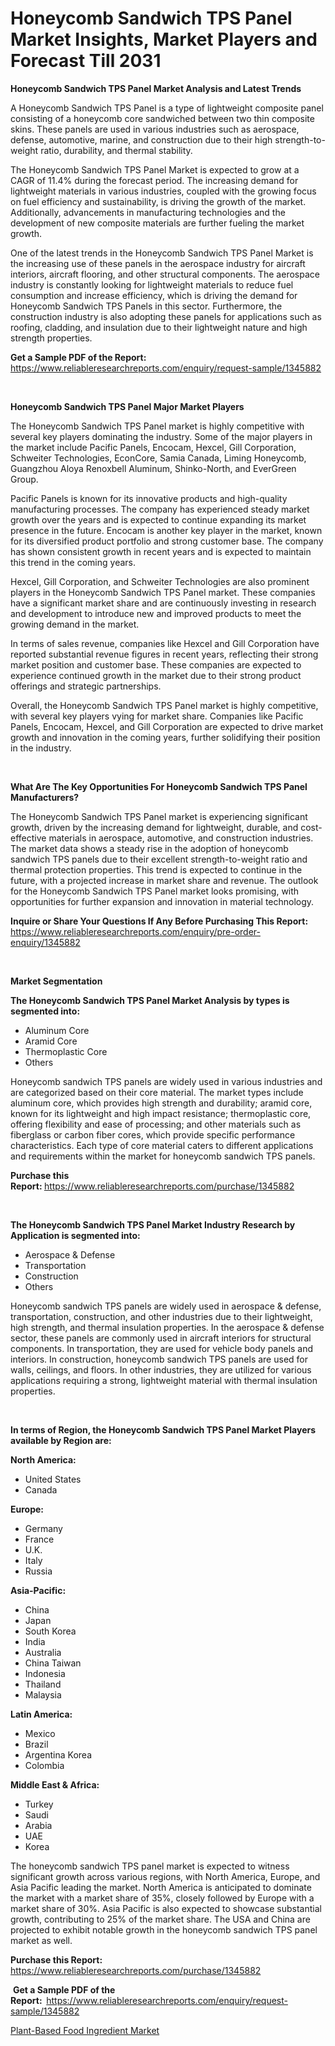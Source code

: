 <p><h1>Honeycomb Sandwich TPS Panel Market Insights, Market Players and Forecast Till 2031</h1></p><p><strong>Honeycomb Sandwich TPS Panel Market Analysis and Latest Trends</strong></p>
<p><p>A Honeycomb Sandwich TPS Panel is a type of lightweight composite panel consisting of a honeycomb core sandwiched between two thin composite skins. These panels are used in various industries such as aerospace, defense, automotive, marine, and construction due to their high strength-to-weight ratio, durability, and thermal stability.</p><p>The Honeycomb Sandwich TPS Panel Market is expected to grow at a CAGR of 11.4% during the forecast period. The increasing demand for lightweight materials in various industries, coupled with the growing focus on fuel efficiency and sustainability, is driving the growth of the market. Additionally, advancements in manufacturing technologies and the development of new composite materials are further fueling the market growth.</p><p>One of the latest trends in the Honeycomb Sandwich TPS Panel Market is the increasing use of these panels in the aerospace industry for aircraft interiors, aircraft flooring, and other structural components. The aerospace industry is constantly looking for lightweight materials to reduce fuel consumption and increase efficiency, which is driving the demand for Honeycomb Sandwich TPS Panels in this sector. Furthermore, the construction industry is also adopting these panels for applications such as roofing, cladding, and insulation due to their lightweight nature and high strength properties.</p></p>
<p><strong>Get a Sample PDF of the Report:&nbsp;</strong> <a href="https://www.reliableresearchreports.com/enquiry/request-sample/1345882">https://www.reliableresearchreports.com/enquiry/request-sample/1345882</a></p>
<p>&nbsp;</p>
<p><strong>Honeycomb Sandwich TPS Panel Major Market Players</strong></p>
<p><p>The Honeycomb Sandwich TPS Panel market is highly competitive with several key players dominating the industry. Some of the major players in the market include Pacific Panels, Encocam, Hexcel, Gill Corporation, Schweiter Technologies, EconCore, Samia Canada, Liming Honeycomb, Guangzhou Aloya Renoxbell Aluminum, Shinko-North, and EverGreen Group.</p><p>Pacific Panels is known for its innovative products and high-quality manufacturing processes. The company has experienced steady market growth over the years and is expected to continue expanding its market presence in the future. Encocam is another key player in the market, known for its diversified product portfolio and strong customer base. The company has shown consistent growth in recent years and is expected to maintain this trend in the coming years.</p><p>Hexcel, Gill Corporation, and Schweiter Technologies are also prominent players in the Honeycomb Sandwich TPS Panel market. These companies have a significant market share and are continuously investing in research and development to introduce new and improved products to meet the growing demand in the market.</p><p>In terms of sales revenue, companies like Hexcel and Gill Corporation have reported substantial revenue figures in recent years, reflecting their strong market position and customer base. These companies are expected to experience continued growth in the market due to their strong product offerings and strategic partnerships.</p><p>Overall, the Honeycomb Sandwich TPS Panel market is highly competitive, with several key players vying for market share. Companies like Pacific Panels, Encocam, Hexcel, and Gill Corporation are expected to drive market growth and innovation in the coming years, further solidifying their position in the industry.</p></p>
<p>&nbsp;</p>
<p><strong>What Are The Key Opportunities For Honeycomb Sandwich TPS Panel Manufacturers?</strong></p>
<p><p>The Honeycomb Sandwich TPS Panel market is experiencing significant growth, driven by the increasing demand for lightweight, durable, and cost-effective materials in aerospace, automotive, and construction industries. The market data shows a steady rise in the adoption of honeycomb sandwich TPS panels due to their excellent strength-to-weight ratio and thermal protection properties. This trend is expected to continue in the future, with a projected increase in market share and revenue. The outlook for the Honeycomb Sandwich TPS Panel market looks promising, with opportunities for further expansion and innovation in material technology.</p></p>
<p><strong>Inquire or Share Your Questions If Any Before Purchasing This Report:</strong> <a href="https://www.reliableresearchreports.com/enquiry/pre-order-enquiry/1345882">https://www.reliableresearchreports.com/enquiry/pre-order-enquiry/1345882</a></p>
<p>&nbsp;</p>
<p><strong>Market Segmentation</strong></p>
<p><strong>The Honeycomb Sandwich TPS Panel Market Analysis by types is segmented into:</strong></p>
<p><ul><li>Aluminum Core</li><li>Aramid Core</li><li>Thermoplastic Core</li><li>Others</li></ul></p>
<p><p>Honeycomb sandwich TPS panels are widely used in various industries and are categorized based on their core material. The market types include aluminum core, which provides high strength and durability; aramid core, known for its lightweight and high impact resistance; thermoplastic core, offering flexibility and ease of processing; and other materials such as fiberglass or carbon fiber cores, which provide specific performance characteristics. Each type of core material caters to different applications and requirements within the market for honeycomb sandwich TPS panels.</p></p>
<p><strong>Purchase this Report:&nbsp;</strong><a href="https://www.reliableresearchreports.com/purchase/1345882">https://www.reliableresearchreports.com/purchase/1345882</a></p>
<p>&nbsp;</p>
<p><strong>The Honeycomb Sandwich TPS Panel Market Industry Research by Application is segmented into:</strong></p>
<p><ul><li>Aerospace & Defense</li><li>Transportation</li><li>Construction</li><li>Others</li></ul></p>
<p><p>Honeycomb sandwich TPS panels are widely used in aerospace & defense, transportation, construction, and other industries due to their lightweight, high strength, and thermal insulation properties. In the aerospace & defense sector, these panels are commonly used in aircraft interiors for structural components. In transportation, they are used for vehicle body panels and interiors. In construction, honeycomb sandwich TPS panels are used for walls, ceilings, and floors. In other industries, they are utilized for various applications requiring a strong, lightweight material with thermal insulation properties.</p></p>
<p>&nbsp;</p>
<p><strong>In terms of Region, the Honeycomb Sandwich TPS Panel Market Players available by Region are:</strong></p>
<p>
    <p> <strong> North America: </strong>
        <ul>
            <li>United States</li>
            <li>Canada</li>
        </ul>
        </p> 
    <p> <strong> Europe: </strong>
        <ul>
            <li>Germany</li>
            <li>France</li>
            <li>U.K.</li>
            <li>Italy</li>
            <li>Russia</li>
        </ul>
        </p> 
    <p> <strong> Asia-Pacific: </strong>
        <ul>
            <li>China</li>
            <li>Japan</li>
            <li>South Korea</li>
            <li>India</li>
            <li>Australia</li>
            <li>China Taiwan</li>
            <li>Indonesia</li>
            <li>Thailand</li>
            <li>Malaysia</li>
        </ul>
        </p> 
    <p> <strong> Latin America: </strong>
        <ul>
            <li>Mexico</li>
            <li>Brazil</li>
            <li>Argentina Korea</li>
            <li>Colombia</li>
        </ul>
        </p> 
    <p> <strong> Middle East & Africa: </strong>
        <ul>
            <li>Turkey</li>
            <li>Saudi</li>
            <li>Arabia</li>
            <li>UAE</li>
            <li>Korea</li>
        </ul>
    </p>
    </p>
<p><p>The honeycomb sandwich TPS panel market is expected to witness significant growth across various regions, with North America, Europe, and Asia Pacific leading the market. North America is anticipated to dominate the market with a market share of 35%, closely followed by Europe with a market share of 30%. Asia Pacific is also expected to showcase substantial growth, contributing to 25% of the market share. The USA and China are projected to exhibit notable growth in the honeycomb sandwich TPS panel market as well.</p></p>
<p><strong>Purchase this Report: </strong><a href="https://www.reliableresearchreports.com/purchase/1345882">https://www.reliableresearchreports.com/purchase/1345882</a></p>
<p>&nbsp;<strong>Get a Sample PDF of the Report:&nbsp;&nbsp;</strong><a href="https://www.reliableresearchreports.com/enquiry/request-sample/1345882">https://www.reliableresearchreports.com/enquiry/request-sample/1345882</a></p>
<p><strong></strong></p>
<p><p><a href="https://github.com/NorbertYates/Market-Research-Report-List-4/blob/main/plant-based-food-ingredient-market.md">Plant-Based Food Ingredient Market</a></p></p>